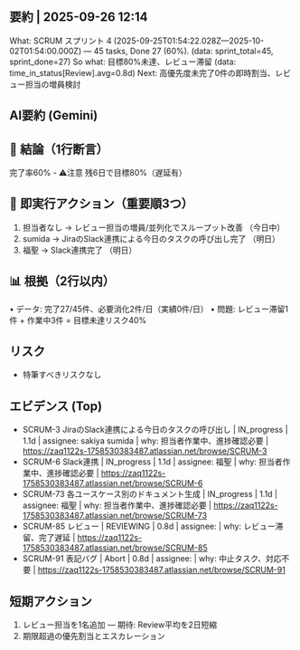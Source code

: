 ## 要約 | 2025-09-26 12:14
What: SCRUM スプリント 4 (2025-09-25T01:54:22.028Z—2025-10-02T01:54:00.000Z) — 45 tasks, Done 27 (60%). (data: sprint_total=45, sprint_done=27)
So what: 目標80%未達、レビュー滞留 (data: time_in_status[Review].avg=0.8d)
Next: 高優先度未完了0件の即時割当、レビュー担当の増員検討

## AI要約 (Gemini)

## 🎯 結論（1行断言）
完了率60% - ⚠️注意 残6日で目標80%（遅延有）

## 🚨 即実行アクション（重要順3つ）
1. 担当者なし → レビュー担当の増員/並列化でスループット改善 （今日中）
2. sumida → JiraのSlack連携による今日のタスクの呼び出し完了 （明日）
3. 福聖 → Slack連携完了 （明日）

## 📊 根拠（2行以内）
• データ: 完了27/45件、必要消化2件/日（実績0件/日）
• 問題: レビュー滞留1件 + 作業中3件 = 目標未達リスク40%

## リスク
- 特筆すべきリスクなし

## エビデンス (Top)
- SCRUM-3 JiraのSlack連携による今日のタスクの呼び出し | IN_progress | 1.1d | assignee: sakiya sumida | why: 担当者作業中、進捗確認必要 | https://zaq1122s-1758530383487.atlassian.net/browse/SCRUM-3
- SCRUM-6 Slack連携 | IN_progress | 1.1d | assignee: 福聖 | why: 担当者作業中、進捗確認必要 | https://zaq1122s-1758530383487.atlassian.net/browse/SCRUM-6
- SCRUM-73 各ユースケース別のドキュメント生成 | IN_progress | 1.1d | assignee: 福聖 | why: 担当者作業中、進捗確認必要 | https://zaq1122s-1758530383487.atlassian.net/browse/SCRUM-73
- SCRUM-85 レビュー | REVIEWING | 0.8d | assignee:  | why: レビュー滞留、完了遅延 | https://zaq1122s-1758530383487.atlassian.net/browse/SCRUM-85
- SCRUM-91 表記バグ | Abort | 0.8d | assignee:  | why: 中止タスク、対応不要 | https://zaq1122s-1758530383487.atlassian.net/browse/SCRUM-91

## 短期アクション
1) レビュー担当を1名追加 — 期待: Review平均を2日短縮
2) 期限超過の優先割当とエスカレーション